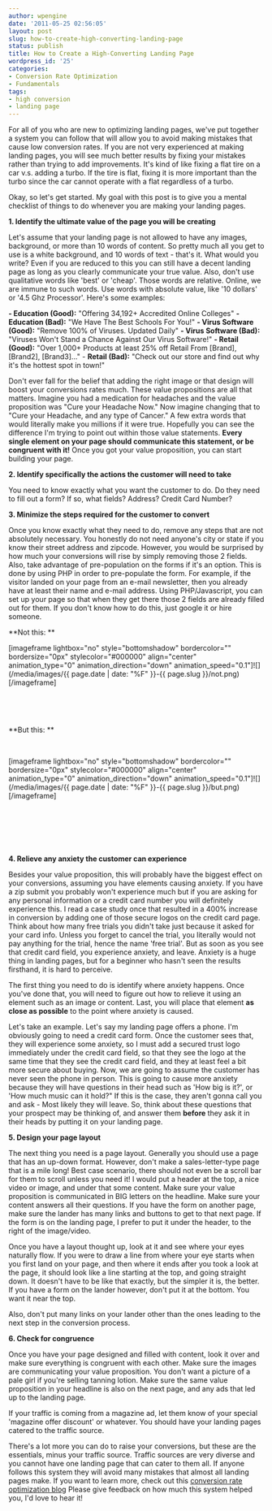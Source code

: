 ```yaml
---
author: wpengine
date: '2011-05-25 02:56:05'
layout: post
slug: how-to-create-high-converting-landing-page
status: publish
title: How to Create a High-Converting Landing Page
wordpress_id: '25'
categories:
- Conversion Rate Optimization
- Fundamentals
tags:
- high conversion
- landing page
---
```


For all of you who are new to optimizing landing pages, we've put together a system you can follow that will allow you to avoid making mistakes that cause low conversion rates. If you are not very experienced at making landing pages, you will see much better results by fixing your mistakes rather than trying to add improvements. It's kind of like fixing a flat tire on a car v.s. adding a turbo. If the tire is flat, fixing it is more important than the turbo since the car cannot operate with a flat regardless of a turbo.

Okay, so let's get started. My goal with this post is to give you a mental checklist of things to do whenever you are making your landing pages.

**1. Identify the ultimate value of the page you will be creating**

Let's assume that your landing page is not allowed to have any images, background, or more than 10 words of content. So pretty much all you get to use is a white background, and 10 words of text - that's it. What would you write? Even if you are reduced to this you can still have a decent landing page as long as you clearly communicate your true value. Also, don't use qualitative words like 'best' or 'cheap'. Those words are relative. Online, we are immune to such words. Use words with absolute value, like '10 dollars' or '4.5 Ghz Processor'. Here's some examples:

**- Education (Good):** "Offering 34,192+ Accredited Online Colleges" **- Education (Bad):** "We Have The Best Schools For You!" **- Virus Software (Good):** "Remove 100% of Viruses. Updated Daily" **- Virus Software (Bad):** "Viruses Won't Stand a Chance Against Our Virus Software!" **- Retail (Good):** "Over 1,000+ Products at least 25% off Retail From [Brand], [Brand2], [Brand3]..." - **Retail (Bad):** "Check out our store and find out why it's the hottest spot in town!"

Don't ever fall for the belief that adding the right image or that design will boost your conversions rates much. These value propositions are all that matters. Imagine you had a medication for headaches and the value proposition was "Cure your Headache Now." Now imagine changing that to "Cure your Headache, and any type of Cancer." A few extra words that would literally make you millions if it were true. Hopefully you can see the difference I'm trying to point out within those value statements. **Every single element on your page should communicate this statement, or be congruent with it!** Once you got your value proposition, you can start building your page.

**2. Identify specifically the actions the customer will need to take**

You need to know exactly what you want the customer to do. Do they need to fill out a form? If so, what fields? Address? Credit Card Number?

**3. Minimize the steps required for the customer to convert**

Once you know exactly what they need to do, remove any steps that are not absolutely necessary. You honestly do not need anyone's city or state if you know their street address and zipcode. However, you would be surprised by how much your conversions will rise by simply removing those 2 fields. Also, take advantage of pre-population on the forms if it's an option. This is done by using PHP in order to pre-populate the form. For example, if the visitor landed on your page from an e-mail newsletter, then you already have at least their name and e-mail address. Using PHP/Javascript, you can set up your page so that when they get there those 2 fields are already filled out for them. If you don't know how to do this, just google it or hire someone.

**Not this: **

[imageframe lightbox="no" style="bottomshadow" bordercolor="" bordersize="0px" stylecolor="#000000" align="center" animation_type="0" animation_direction="down" animation_speed="0.1"]![](/media/images/{{ page.date | date: "%F" }}-{{ page.slug }}/not.png)[/imageframe]

 

 

**But this: **

 

[imageframe lightbox="no" style="bottomshadow" bordercolor="" bordersize="0px" stylecolor="#000000" align="center" animation_type="0" animation_direction="down" animation_speed="0.1"]![](/media/images/{{ page.date | date: "%F" }}-{{ page.slug }}/but.png)[/imageframe]

 

 

 

**4. Relieve any anxiety the customer can experience**

Besides your value proposition, this will probably have the biggest effect on your conversions, assuming you have elements causing anxiety. If you have a zip submit you probably won't experience much but if you are asking for any personal information or a credit card number you will definitely experience this. I read a case study once that resulted in a 400% increase in conversion by adding one of those secure logos on the credit card page. Think about how many free trials you didn't take just because it asked for your card info. Unless you forget to cancel the trial, you literally would not pay anything for the trial, hence the name 'free trial'. But as soon as you see that credit card field, you experience anxiety, and leave. Anxiety is a huge thing in landing pages, but for a beginner who hasn't seen the results firsthand, it is hard to perceive.

The first thing you need to do is identify where anxiety happens. Once you've done that, you will need to figure out how to relieve it using an element such as an image or content. Last, you will place that element **as close as possible** to the point where anxiety is caused.

Let's take an example. Let's say my landing page offers a phone. I'm obviously going to need a credit card form. Once the customer sees that, they will experience some anxiety, so I must add a secured trust logo immediately under the credit card field, so that they see the logo at the same time that they see the credit card field, and they at least feel a bit more secure about buying. Now, we are going to assume the customer has never seen the phone in person. This is going to cause more anxiety because they will have questions in their head such as 'How big is it?', or 'How much music can it hold?" If this is the case, they aren't gonna call you and ask - Most likely they will leave. So, think about these questions that your prospect may be thinking of, and answer them **before** they ask it in their heads by putting it on your landing page.

**5. Design your page layout**

The next thing you need is a page layout. Generally you should use a page that has an up-down format. However, don't make a sales-letter-type page that is a mile long! Best case scenario, there should not even be a scroll bar for them to scroll unless you need it! I would put a header at the top, a nice video or image, and under that some content. Make sure your value proposition is communicated in BIG letters on the headline. Make sure your content answers all their questions. If you have the form on another page, make sure the lander has many links and buttons to get to that next page. If the form is on the landing page, I prefer to put it under the header, to the right of the image/video.

Once you have a layout thought up, look at it and see where your eyes naturally flow. If you were to draw a line from where your eye starts when you first land on your page, and then where it ends after you took a look at the page, it should look like a line starting at the top, and going straight down. It doesn't have to be like that exactly, but the simpler it is, the better. If you have a form on the lander however, don't put it at the bottom. You want it near the top.

Also, don't put many links on your lander other than the ones leading to the next step in the conversion process.

**6. Check for congruence**

Once you have your page designed and filled with content, look it over and make sure everything is congruent with each other. Make sure the images are communicating your value proposition. You don't want a picture of a pale girl if you're selling tanning lotion. Make sure the same value proposition in your headline is also on the next page, and any ads that led up to the landing page.

If your traffic is coming from a magazine ad, let them know of your special 'magazine offer discount' or whatever. You should have your landing pages catered to the traffic source.

There's a lot more you can do to raise your conversions, but these are the essentials, minus your traffic source. Traffic sources are very diverse and you cannot have one landing page that can cater to them all. If anyone follows this system they will avoid many mistakes that almost all landing pages make. If you want to learn more, check out this [conversion rate optimization blog](http://conversionlove.com) Please give feedback on how much this system helped you, I'd love to hear it!
